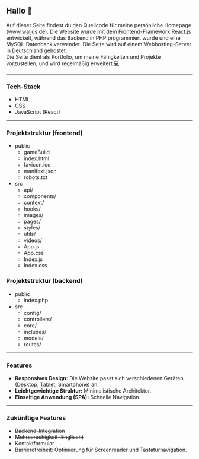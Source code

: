 ## Hallo :wave:

Auf dieser Seite findest du den Quellcode für meine persönliche Homepage (www.waljus.de). Die Website wurde mit dem Frontend-Framework React.js entwickelt, während das Backend in PHP programmiert wurde und eine MySQL-Datenbank verwendet. Die Seite wird auf einem Webhosting-Server in Deutschland gehostet.
<br/>
Die Seite dient als Portfolio, um meine Fähigkeiten und Projekte vorzustellen, und wird regelmäßig erweitert :computer:

---

### Tech-Stack
- HTML 
- CSS
- JavaScript (React)

---

### Projektstruktur (frontend)
- public
  - gameBuild
  - index.html
  - favicon.ico
  - manifext.json
  - robots.txt
- src
  - api/
  - components/
  - context/
  - hooks/
  - images/
  - pages/
  - styles/
  - utils/
  - videos/
  - App.js
  - App.css
  - Index.js
  - Index.css

### Projektstruktur (backend)
- public
  - index.php
- src
  - config/
  - controllers/
  - core/
  - includes/
  - models/
  - routes/

---

### Features
- **Responsives Design:** Die Website passt sich verschiedenen Geräten (Desktop, Tablet, Smartphone) an.
- **Leichtgewichtige Struktur:** Minimalistische Architektur.
- **Einseitige Anwendung (SPA):** Schnelle Navigation.

---

### Zukünftige Features
- <del>Backend-Integration</del>
- <del>Mehrsprachigkeit (Englisch)</del>
- Kontaktformular
- Barrierefreiheit: Optimierung für Screenreader und Tastaturnavigation.
